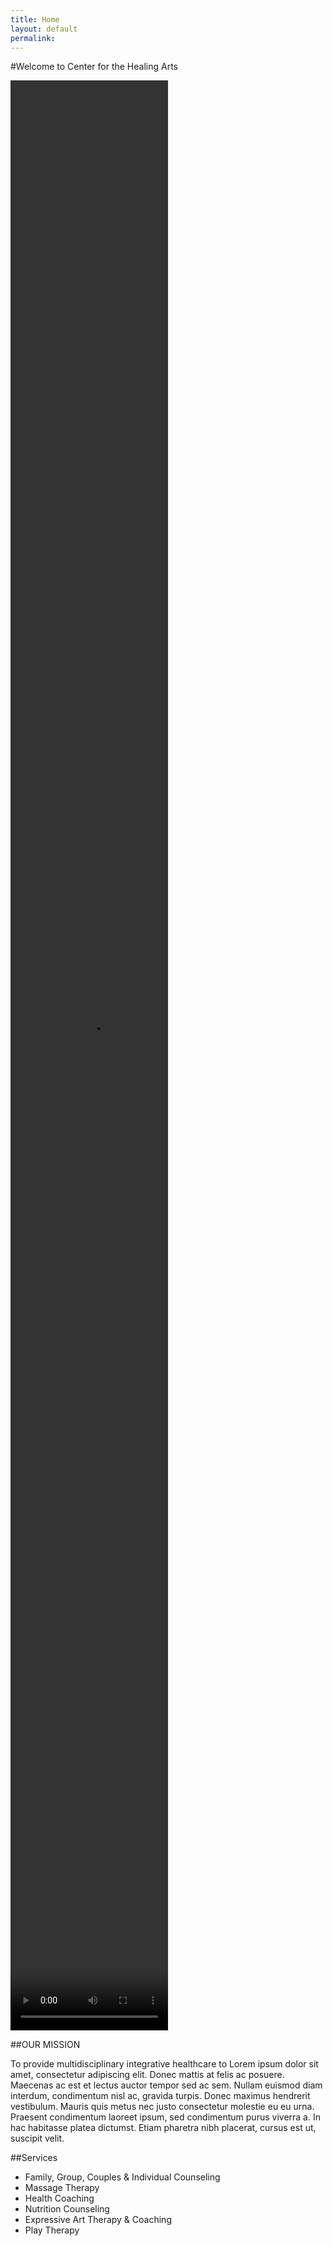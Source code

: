 ```yaml
---
title: Home
layout: default
permalink:
---
```


#Welcome to Center for the Healing Arts

<video id="video" width="50%" height="80%" controls>
  <source src="movie.mp4" type="video/mp4">
  <source src="movie.ogg" type="video/ogg">
  Your browser does not support the video tag.
</video>

##OUR MISSION

To provide multidisciplinary integrative healthcare to Lorem ipsum dolor sit amet, consectetur adipiscing elit. Donec mattis at felis ac posuere. Maecenas ac est et lectus auctor tempor sed ac sem. Nullam euismod diam interdum, condimentum nisl ac, gravida turpis. Donec maximus hendrerit vestibulum. Mauris quis metus nec justo consectetur molestie eu eu urna. Praesent condimentum laoreet ipsum, sed condimentum purus viverra a. In hac habitasse platea dictumst. Etiam pharetra nibh placerat, cursus est ut, suscipit velit.

##Services

* Family, Group, Couples & Individual Counseling
* Massage Therapy
* Health Coaching
* Nutrition Counseling
* Expressive Art Therapy & Coaching
* Play Therapy